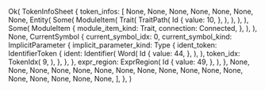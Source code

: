 Ok(
    TokenInfoSheet {
        token_infos: [
            None,
            None,
            None,
            None,
            None,
            None,
            None,
            Entity(
                Some(
                    ModuleItem(
                        Trait(
                            TraitPath(
                                Id {
                                    value: 10,
                                },
                            ),
                        ),
                    ),
                ),
                Some(
                    ModuleItem {
                        module_item_kind: Trait,
                        connection: Connected,
                    },
                ),
            ),
            None,
            CurrentSymbol {
                current_symbol_idx: 0,
                current_symbol_kind: ImplicitParameter {
                    implicit_parameter_kind: Type {
                        ident_token: IdentifierToken {
                            ident: Identifier(
                                Word(
                                    Id {
                                        value: 44,
                                    },
                                ),
                            ),
                            token_idx: TokenIdx(
                                9,
                            ),
                        },
                    },
                },
                expr_region: ExprRegion(
                    Id {
                        value: 49,
                    },
                ),
            },
            None,
            None,
            None,
            None,
            None,
            None,
            None,
            None,
            None,
            None,
            None,
            None,
            None,
            None,
            None,
            None,
            None,
        ],
    },
)